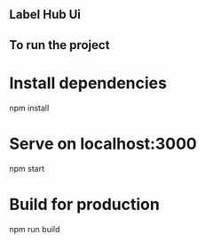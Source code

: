 ## Label Hub Ui

## To run the project

# Install dependencies

npm install


# Serve on localhost:3000

npm start

# Build for production

npm run build
